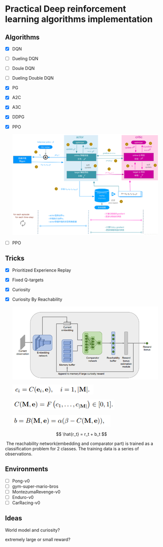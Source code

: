 # Practical Deep reinforcement learning algorithms implementation

## Algorithms

- [x] DQN

- [ ] Dueling DQN

- [ ] Doule DQN

- [ ] Dueling Double DQN

- [x] PG

- [x] A2C

- [x] A3C

- [x] DDPG

- [x] PPO

  ![img](README.assets/20171108090350229-1552986328352.jpg)

  

- [ ] PPO

## Tricks

- [x] Prioritized Experience Replay

- [x] Fixed Q-targets

- [x] Curiosity

- [x] Curiosity By Reachability

  ![1552397543266](assets/1552397543266.png)

  ![1552397561700](assets/1552397561700.png)

  ![1552397576556](assets/1552397576556.png)

  ![1552397588150](assets/1552397588150.png)

$$
\hat{r_t} = r_t + b_t
$$

​	The reachability network(embedding and comparator part) is trained as a classification problem for 2 classes. The training data is a series of observations.





## Environments

- [ ] Pong-v0
- [ ] gym-super-mario-bros
- [ ] MontezumaRevenge-v0
- [ ] Enduro-v0
- [ ] CarRacing-v0

## Ideas

World model and curiosity?

extremely large or small reward?